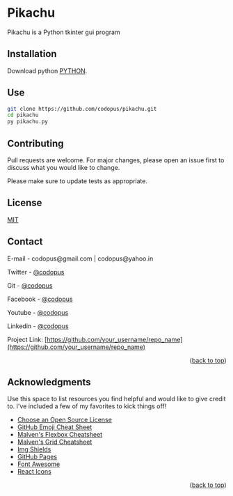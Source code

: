

# Pikachu

Pikachu is a Python tkinter gui program
## Installation

Download python [PYTHON](https://www.python.org/downloads/).


## Use

```sh
git clone https://github.com/codopus/pikachu.git
cd pikachu
py pikachu.py
```

## Contributing
Pull requests are welcome. For major changes, please open an issue first to discuss what you would like to change.

Please make sure to update tests as appropriate.


## License
[MIT](https://choosealicense.com/licenses/mit/)


## Contact
<p>
E-mail    - codopus@gmail.com | codopus@yahoo.in
       
Twitter   - [@codopus](https://twitter.com/codopus)

Git       - [@codopus](https://github.com/codopus)

Facebook  - [@codopus](https://www.facebook.com/codopus)

Youtube   - [@codopus](https://www.youtube.com/channel/UCFBBym1MF315SJyiYmQOQBg)

Linkedin  - [@codopus](https://www.linkedin.com/in/codopus)

Project Link: [https://github.com/your_username/repo_name](https://github.com/your_username/repo_name)
</p>
<p align="right">(<a href="#top">back to top</a>)</p>




<!-- ACKNOWLEDGMENTS -->
## Acknowledgments

Use this space to list resources you find helpful and would like to give credit to. I've included a few of my favorites to kick things off!

* [Choose an Open Source License](https://choosealicense.com)
* [GitHub Emoji Cheat Sheet](https://www.webpagefx.com/tools/emoji-cheat-sheet)
* [Malven's Flexbox Cheatsheet](https://flexbox.malven.co/)
* [Malven's Grid Cheatsheet](https://grid.malven.co/)
* [Img Shields](https://shields.io)
* [GitHub Pages](https://pages.github.com)
* [Font Awesome](https://fontawesome.com)
* [React Icons](https://react-icons.github.io/react-icons/search)

<p align="right">(<a href="#top">back to top</a>)</p>
